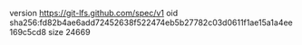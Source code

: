 version https://git-lfs.github.com/spec/v1
oid sha256:fd82b4ae6add72452638f522474eb5b27782c03d0611f1ae15a1a4ee169c5cd8
size 24669
